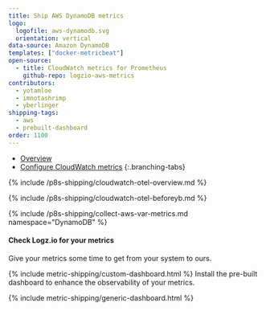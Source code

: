 ```yaml
---
title: Ship AWS DynamoDB metrics
logo:
  logofile: aws-dynamodb.svg
  orientation: vertical
data-source: Amazon DynamoDB
templates: ["docker-metricbeat"]
open-source:
  - title: CloudWatch metrics for Prometheus
    github-repo: logzio-aws-metrics
contributors:
  - yotamloe
  - imnotashrimp
  - yberlinger
shipping-tags:
  - aws
  - prebuilt-dashboard
order: 1100
---
```


<!-- tabContainer:start -->
<div class="branching-container">

* [Overview](#Overview)
* [Configure CloudWatch metrics](#Procedure)
{:.branching-tabs}


<!-- tab:start -->
<div id="Overview">


{% include /p8s-shipping/cloudwatch-otel-overview.md %}


</div>
<!-- tab:end -->

<!-- tab:start -->
<div id="Procedure">

{% include /p8s-shipping/cloudwatch-otel-beforeyb.md %}

{% include /p8s-shipping/collect-aws-var-metrics.md namespace="DynamoDB" %}

#### Check Logz.io for your metrics

Give your metrics some time to get from your system to ours.


{% include metric-shipping/custom-dashboard.html %} Install the pre-built dashboard to enhance the observability of your metrics.

<!-- logzio-inject:install:grafana:dashboards ids=["4nriUUJ1MCqnV5DbwN4A4K"] --> 

{% include metric-shipping/generic-dashboard.html %} 



</div>
<!-- tab:end -->


</div>
